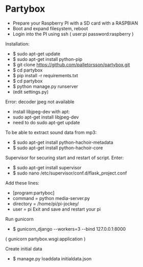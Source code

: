 Partybox
========

* Prepare your Raspberry PI with a SD card with a RASPBIAN
* Boot and expand filesystem, reboot
* Login into the PI using ssh ( user:pi password:raspberry )

Installation: 
* $ sudo apt-get update 
* $ sudo apt-get install python-pip
* $ git clone https://github.com/palletorsson/partybox.git
* $ cd partybox
* $ pip install -r requirements.txt 
* $ cd partybox
* $ python manage.py runserver
* (edit settings.py)

Error: decoder jpeg not available
* install libjpeg-dev with apt:
* sudo apt-get install libjpeg-dev
* need to do sudo apt-get update

To be able to extract sound data from mp3:
* $ sudo apt-get install python-hachoir-metadata
* $ sudo apt-get install python-hachoir-core

Supervisor for securing start and restart of script. Enter:
* $ sudo apt-get install supervisor 
* $ sudo nano /etc/supervisor/conf.d/flask_project.conf

Add these lines:
* [program:partyboc] 
* command = python media-server.py 
* directory = /home/pi/pi-jockey/ 
* user = pi
Exit and save and restart your pi 

Run gunicorn
* $ gunicorn_django --workers=3 --bind 127.0.0.1:8000

( gunicorn partybox.wsgi:application )

Create initial data
* $ manage.py loaddata initialdata.json



